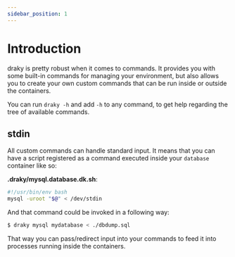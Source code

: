 ```yaml
---
sidebar_position: 1
---
```


# Introduction
draky is pretty robust when it comes to commands. It provides you with some built-in commands for managing your
environment, but also allows you to create your own custom commands that can be run inside or outside the
containers.

You can run `draky -h` and add `-h` to any command, to get help regarding the tree of available commands.

## stdin

All custom commands can handle standard input. It means that you can have a script registered
as a command executed inside your `database` container like so:

**.draky/mysql.database.dk.sh**:
```bash
#!/usr/bin/env bash
mysql -uroot "$@" < /dev/stdin
```

And that command could be invoked in a following way:

```bash
$ draky mysql mydatabase < ./dbdump.sql
```

That way you can pass/redirect input into your commands to feed it into processes running inside
the containers.